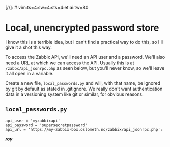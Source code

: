 [//]: # vim:ts=4:sw=4:sts=4:et:ai:tw=80

# Local, unencrypted password store

I know this is a terrible idea, but I can't find a practical way to do this, so
I'll give it a shot this way.

To access the Zabbix API, we'll need an API user and a password. We'll also need
a URL at which we can access the API. Usually this is at
`/zabbx/api_jsonrpc.php` as seen below, but you'll never know, so we'll leave it
all open in a variable.

Create a new file, `local_passwords.py` and will, with that name, be ignored by
git by default as stated in .gitignore. We really don't want authentication data
in a versioning system like git or similar, for obvious reasons.

## `local_passwords.py`
```
api_user = 'myzabbixapi'
api_password = 'supersecretpassword'
api_url = 'https://my-zabbix-box.oslometh.no/zabbix/api_jsonrpc.php';
```

***[roy](mailto:roy@karlsbak.net)***

